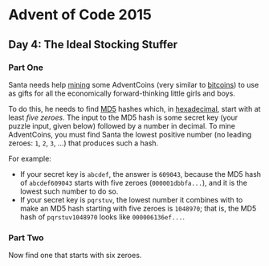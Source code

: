# Advent of Code 2015

## Day 4: The Ideal Stocking Stuffer

### Part One

Santa needs help [mining][1] some AdventCoins (very similar to [bitcoins][2])
to use as gifts for all the economically forward-thinking little girls and
boys.

[1]: https://en.wikipedia.org/wiki/Bitcoin#Mining
[2]: https://en.wikipedia.org/wiki/Bitcoin

To do this, he needs to find [MD5][3] hashes which, in [hexadecimal][4], start
with at least *five zeroes*.  The input to the MD5 hash is some secret key
(your puzzle input, given below) followed by a number in decimal.  To mine
AdventCoins, you must find Santa the lowest positive number (no leading zeroes:
`1`, `2`, `3`, ...) that produces such a hash.

[3]: https://en.wikipedia.org/wiki/MD5
[4]: https://en.wikipedia.org/wiki/Hexadecimal

For example:

- If your secret key is `abcdef`, the answer is `609043`, because the MD5 hash
  of `abcdef609043` starts with five zeroes (`000001dbbfa...`), and it is the
  lowest such number to do so.
- If your secret key is `pqrstuv`, the lowest number it combines with to make
  an MD5 hash starting with five zeroes is `1048970`; that is, the MD5 hash of
  `pqrstuv1048970` looks like `000006136ef...`.

### Part Two

Now find one that starts with six zeroes.
